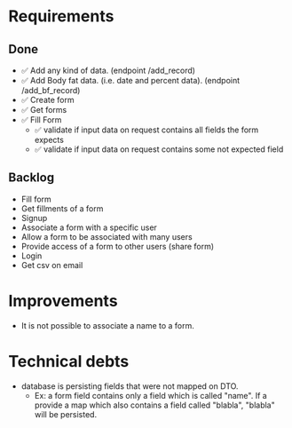 # Requirements
## Done
  - ✅ Add any kind of data. (endpoint /add_record)
  - ✅ Add Body fat data. (i.e. date and percent data). (endpoint /add_bf_record)
  - ✅ Create form
  - ✅ Get forms
  - ✅ Fill Form
    - ✅ validate if input data on request contains all fields the form expects
    - ✅ validate if input data on request contains some not expected field

## Backlog
  - Fill form
  - Get fillments of a form
  - Signup
  - Associate a form with a specific user
  - Allow a form to be associated with many users
  - Provide access of a form to other users (share form)
  - Login
  - Get csv on email

# Improvements
  - It is not possible to associate a name to a form.

# Technical debts
  - database is persisting fields that were not mapped on DTO.
    - Ex: a form field contains only a field which is called "name". If a provide a map which
    also contains a field called "blabla", "blabla" will be persisted.